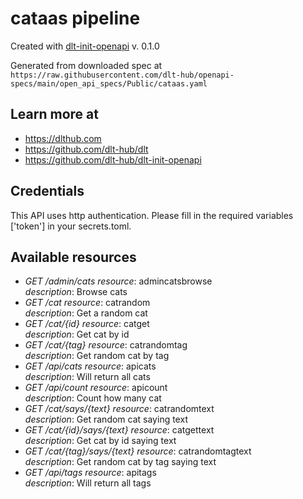 # cataas pipeline

Created with [dlt-init-openapi](https://github.com/dlt-hub/dlt-init-openapi) v. 0.1.0

Generated from downloaded spec at `https://raw.githubusercontent.com/dlt-hub/openapi-specs/main/open_api_specs/Public/cataas.yaml`
## Learn more at

* https://dlthub.com
* https://github.com/dlt-hub/dlt
* https://github.com/dlt-hub/dlt-init-openapi

## Credentials
This API uses http authentication. Please fill in the required variables ['token'] in your 
secrets.toml.

## Available resources
* _GET /admin/cats_ 
  *resource*: admincatsbrowse  
  *description*: Browse cats
* _GET /cat_ 
  *resource*: catrandom  
  *description*: Get a random cat
* _GET /cat/{id}_ 
  *resource*: catget  
  *description*: Get cat by id
* _GET /cat/{tag}_ 
  *resource*: catrandomtag  
  *description*: Get random cat by tag
* _GET /api/cats_ 
  *resource*: apicats  
  *description*: Will return all cats
* _GET /api/count_ 
  *resource*: apicount  
  *description*: Count how many cat
* _GET /cat/says/{text}_ 
  *resource*: catrandomtext  
  *description*: Get random cat saying text
* _GET /cat/{id}/says/{text}_ 
  *resource*: catgettext  
  *description*: Get cat by id saying text
* _GET /cat/{tag}/says/{text}_ 
  *resource*: catrandomtagtext  
  *description*: Get random cat by tag saying text
* _GET /api/tags_ 
  *resource*: apitags  
  *description*: Will return all tags
